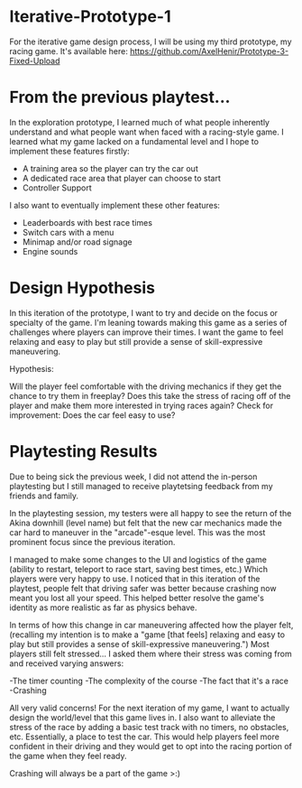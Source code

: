 # Iterative-Prototype-1

For the iterative game design process, I will be using my third prototype, my racing game.
It's available here: https://github.com/AxelHenir/Prototype-3-Fixed-Upload

# From the previous playtest...

In the exploration prototype, I learned much of what people inherently understand and what people want when faced with a racing-style game.
I learned what my game lacked on a fundamental level and I hope to implement these features firstly:

- A training area so the player can try the car out
- A dedicated race area that player can choose to start
- Controller Support

I also want to eventually implement these other features:

- Leaderboards with best race times
- Switch cars with a menu
- Minimap and/or road signage
- Engine sounds


# Design Hypothesis

In this iteration of the prototype, I want to try and decide on the focus or specialty of the game. 
I'm leaning towards making this game as a series of challenges where players can improve their times.
I want the game to feel relaxing and easy to play but still provide a sense of skill-expressive maneuvering.

Hypothesis:

Will the player feel comfortable with the driving mechanics if they get the chance to try them in freeplay?
Does this take the stress of racing off of the player and make them more interested in trying races again?
Check for improvement: Does the car feel easy to use?

# Playtesting Results

Due to being sick the previous week, I did not attend the in-person playtesting but I still managed to receive playtetsing feedback from my friends and family. 

In the playtesting session, my testers were all happy to see the return of the Akina downhill (level name) but felt that the new car mechanics made the car hard to maneuver in the "arcade"-esque level. This was the most prominent focus since the previous iteration. 

I managed to make some changes to the UI and logistics of the game (ability to restart, teleport to race start, saving best times, etc.) Which players were very happy to use. I noticed that in this iteration of the playtest, people felt that driving safer was better because crashing now meant you lost all your speed. This helped better resolve the game's identity as more realistic as far as physics behave.

In terms of how this change in car maneuvering affected how the player felt, (recalling my intention is to make a "game [that feels] relaxing and easy to play but still provides a sense of skill-expressive maneuvering.") Most players still felt stressed... I asked them where their stress was coming from and received varying answers:

-The timer counting 
-The complexity of the course
-The fact that it's a race 
-Crashing 

All very valid concerns! For the next iteration of my game, I want to actually design the world/level that this game lives in. I also want to
alleviate the stress of the race by adding a basic test track with no timers, no obstacles, etc. Essentially, a place to test the car.
This would help players feel more confident in their driving and they would get to opt into the racing portion of the game when they feel ready. 

Crashing will always be a part of the game >:)





